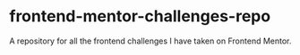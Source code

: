 # frontend-mentor-challenges-repo
A repository for all the frontend challenges I have taken on Frontend Mentor. 
